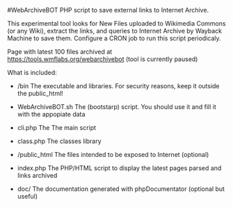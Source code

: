 #WebArchiveBOT
PHP script to save external links to Internet Archive.

This experimental tool looks for New Files uploaded to Wikimedia Commons (or any Wiki), extract the links, and queries to Internet Archive by Wayback Machine to save them.
Configure a CRON job to run this script periodicaly.

Page with latest 100 files archived at https://tools.wmflabs.org/webarchivebot (tool is currently paused)

What is included:
* /bin The executable and libraries. For security reasons, keep it outside the public_html!
 * WebArchiveBOT.sh The (bootstarp) script. You should use it and fill it with the appopiate data
 * cli.php The The main script
 * class.php The classes library
 
* /public_html The files intended to be exposed to Internet (optional)
 * index.php The PHP/HTML script to display the latest pages parsed and links archived
 * doc/ The documentation generated with phpDocumentator (optional but useful)